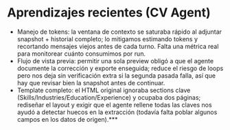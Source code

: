 # Aprendizajes recientes (CV Agent)

- Manejo de tokens: la ventana de contexto se saturaba rápido al adjuntar snapshot + historial completo; lo mitigamos estimando tokens y recortando mensajes viejos antes de cada turno. Falta una métrica real para monitorear cuánto consumimos por run.
- Flujo de vista previa: permitir una sola preview obligó a que el agente documente la corrección y exporte enseguida; reduce el riesgo de loops pero nos deja sin verificación extra si la segunda pasada falla, así que hay que revisar bien la snapshot antes de continuar.
- Template completo: el HTML original ignoraba sections clave (Skills/Industries/Education/Experience) y ocupaba dos páginas; rediseñar el layout y exigir que el agente rellene todas las claves nos ayudó a detectar huecos en la extracción (todavía falta poblar algunos campos en los datos de origen).***
